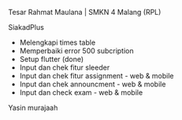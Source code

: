 
Tesar Rahmat Maulana | SMKN 4 Malang (RPL)

SiakadPlus

- Melengkapi times table
- Memperbaiki error 500 subcription
- Setup flutter (done)
- Input dan chek fitur sleeder
- Input dan chek fitur assignment - web & mobile
- Input dan chek announcment - web & mobile
- Input dan check exam - web & mobile

Yasin murajaah